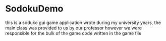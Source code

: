 # SodokuDemo

this is a soduko gui game application wrote during my university years, the main class was provided to us by our professor however we were responsible for the bulk of the game code written in the game file
